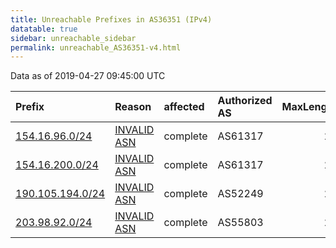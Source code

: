 ```yaml
---
title: Unreachable Prefixes in AS36351 (IPv4)
datatable: true
sidebar: unreachable_sidebar
permalink: unreachable_AS36351-v4.html
---
```


Data as of 2019-04-27 09:45:00 UTC


<div class="datatable-begin"></div>

| Prefix                                                     | Reason                                                                                                  | affected   | Authorized AS   |   MaxLength | Anchor                                           |   unreachable /24s |
|:-----------------------------------------------------------|:--------------------------------------------------------------------------------------------------------|:-----------|:----------------|------------:|:-------------------------------------------------|-------------------:|
| [154.16.96.0/24](https://stat.ripe.net/154.16.96.0/24)     | [INVALID ASN](https://rpki-validator.ripe.net/announcement-preview?asn=AS36351&prefix=154.16.96.0/24)   | complete   | AS61317         |          24 | [AfriNIC](unreachable_AfriNIC_RPKI_Root-v4.html) |                  1 |
| [154.16.200.0/24](https://stat.ripe.net/154.16.200.0/24)   | [INVALID ASN](https://rpki-validator.ripe.net/announcement-preview?asn=AS36351&prefix=154.16.200.0/24)  | complete   | AS61317         |          24 | [AfriNIC](unreachable_AfriNIC_RPKI_Root-v4.html) |                  1 |
| [190.105.194.0/24](https://stat.ripe.net/190.105.194.0/24) | [INVALID ASN](https://rpki-validator.ripe.net/announcement-preview?asn=AS36351&prefix=190.105.194.0/24) | complete   | AS52249         |          24 | [LACNIC](unreachable_LACNIC_RPKI_Root-v4.html)   |                  1 |
| [203.98.92.0/24](https://stat.ripe.net/203.98.92.0/24)     | [INVALID ASN](https://rpki-validator.ripe.net/announcement-preview?asn=AS36351&prefix=203.98.92.0/24)   | complete   | AS55803         |          24 | [APNIC](unreachable_APNIC_RPKI_Root-v4.html)     |                  1 |

<div class="datatable-end"></div>